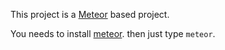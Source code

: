 This project is a [Meteor](https://www.meteor.com) based project.

You needs to install [meteor](https://www.meteor.com).
then just type `meteor`.
